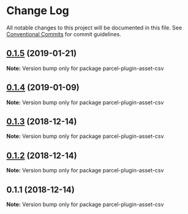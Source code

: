 # Change Log

All notable changes to this project will be documented in this file.
See [Conventional Commits](https://conventionalcommits.org) for commit guidelines.

## [0.1.5](https://github.com/parcel-prototyper/parcel-prototyper/compare/parcel-plugin-asset-csv@0.1.4...parcel-plugin-asset-csv@0.1.5) (2019-01-21)

**Note:** Version bump only for package parcel-plugin-asset-csv





## [0.1.4](https://github.com/parcel-prototyper/parcel-prototyper/compare/parcel-plugin-asset-csv@0.1.3...parcel-plugin-asset-csv@0.1.4) (2019-01-09)

**Note:** Version bump only for package parcel-plugin-asset-csv





## [0.1.3](https://github.com/parcel-prototyper/parcel-prototyper/compare/parcel-plugin-asset-csv@0.1.2...parcel-plugin-asset-csv@0.1.3) (2018-12-14)

**Note:** Version bump only for package parcel-plugin-asset-csv





## [0.1.2](https://github.com/parcel-prototyper/parcel-prototyper/compare/parcel-plugin-asset-csv@0.1.1...parcel-plugin-asset-csv@0.1.2) (2018-12-14)

**Note:** Version bump only for package parcel-plugin-asset-csv





## 0.1.1 (2018-12-14)

**Note:** Version bump only for package parcel-plugin-asset-csv
